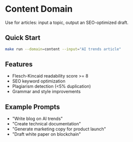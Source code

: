 # Content Domain

Use for articles: input a topic, output an SEO-optimized draft.

## Quick Start
```bash
make run --domain=content --input="AI trends article"
```

## Features
- Flesch-Kincaid readability score >= 8
- SEO keyword optimization
- Plagiarism detection (<5% duplication)
- Grammar and style improvements

## Example Prompts
- "Write blog on AI trends"
- "Create technical documentation"
- "Generate marketing copy for product launch"
- "Draft white paper on blockchain"
